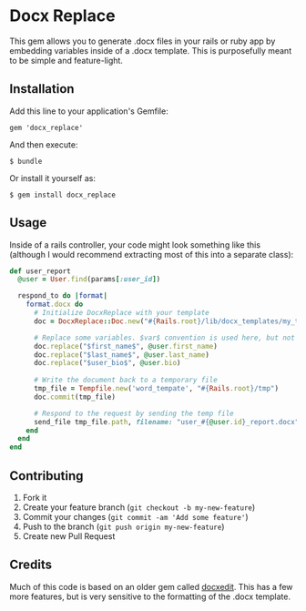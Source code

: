 # Docx Replace

This gem allows you to generate .docx files in your rails or ruby app by
embedding variables inside of a .docx template. This is purposefully
meant to be simple and feature-light.

## Installation

Add this line to your application's Gemfile:

    gem 'docx_replace'

And then execute:

    $ bundle

Or install it yourself as:

    $ gem install docx_replace

## Usage

Inside of a rails controller, your code might look something like this (although I would recommend extracting most of this into a separate class):

```ruby
def user_report
  @user = User.find(params[:user_id])

  respond_to do |format|
    format.docx do
      # Initialize DocxReplace with your template
      doc = DocxReplace::Doc.new("#{Rails.root}/lib/docx_templates/my_template.docx", "#{Rails.root}/tmp")

      # Replace some variables. $var$ convention is used here, but not required.
      doc.replace("$first_name$", @user.first_name)
      doc.replace("$last_name$", @user.last_name)
      doc.replace("$user_bio$", @user.bio)
      
      # Write the document back to a temporary file
      tmp_file = Tempfile.new('word_tempate', "#{Rails.root}/tmp")
      doc.commit(tmp_file)

      # Respond to the request by sending the temp file
      send_file tmp_file.path, filename: "user_#{@user.id}_report.docx", disposition: 'attachment'
    end
  end
end
```


## Contributing

1. Fork it
2. Create your feature branch (`git checkout -b my-new-feature`)
3. Commit your changes (`git commit -am 'Add some feature'`)
4. Push to the branch (`git push origin my-new-feature`)
5. Create new Pull Request

## Credits

Much of this code is based on an older gem called [docxedit](https://github.com/oliamb/docxedit). This has a few more features, but is very sensitive to the formatting of the .docx template.
